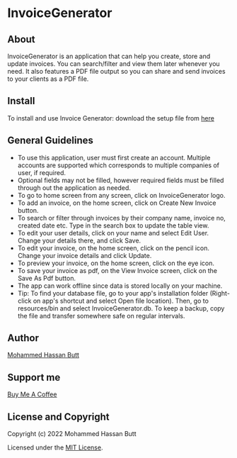 # InvoiceGenerator

## About
InvoiceGenerator is an application that can help you create, store and update invoices. You can search/filter and view them later whenever you need. It also features a PDF file output so you can share and send invoices to your clients as a PDF file.

## Install
To install and use Invoice Generator: download the setup file from [here](https://drive.google.com/file/d/1q_1ovk8FeMgPEyU0x6VATDnwWrcSMhuQ/view?usp=sharing)

## General Guidelines
- To use this application, user must first create an account. Multiple accounts are supported which corresponds to multiple companies of user, if required.
- Optional fields may not be filled, however required fields must be filled through out the application as needed.
- To go to home screen from any screen, click on InvoiceGenerator logo.
- To add an invoice, on the home screen, click on Create New Invoice button.
- To search or filter through invoices by their company name, invoice no, created date etc. Type in the search box to update the table view.
- To edit your user details, click on your name and select Edit User. Change your details there, and click Save.
- To edit your invoice, on the home screen, click on the pencil icon. Change your invoice details and click Update.
- To preview your invoice, on the home screen, click on the eye icon.
- To save your invoice as pdf, on the View Invoice screen, click on the Save As Pdf button.
- The app can work offline since data is stored locally on your machine.
- Tip: To find your database file, go to your app's installation folder (Right-click on app's shortcut and select Open file location). Then, go to resources/bin and select InvoiceGenerator.db. To keep a backup, copy the file and transfer somewhere safe on regular intervals.

## Author
[Mohammed Hassan Butt](https://www.linkedin.com/in/mohammed-hassan-161998150/)

## Support me
[Buy Me A Coffee](https://www.buymeacoffee.com/mhbsolutions)

## License and Copyright
Copyright (c) 2022 Mohammed Hassan Butt

Licensed under the [MIT License](LICENSE).

